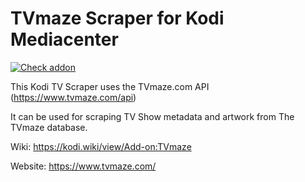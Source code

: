 # TVmaze Scraper for Kodi Mediacenter

[![Check addon](https://github.com/romanvm/kodi.tvmaze/actions/workflows/check-addon.yml/badge.svg)](https://github.com/romanvm/kodi.tvmaze/actions/workflows/check-addon.yml)

This Kodi TV Scraper uses the TVmaze.com API (https://www.tvmaze.com/api)

It can be used for scraping TV Show metadata and artwork from The TVmaze database.

Wiki: https://kodi.wiki/view/Add-on:TVmaze

Website: https://www.tvmaze.com/
